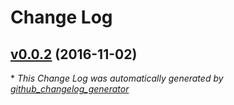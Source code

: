# Change Log

## [v0.0.2](https://github.com/feathersjs/authentication-popups-github/tree/v0.0.2) (2016-11-02)


\* *This Change Log was automatically generated by [github_changelog_generator](https://github.com/skywinder/Github-Changelog-Generator)*